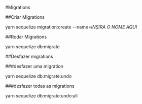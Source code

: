 #Migrations

##Criar Migrations

yarn sequelize migration:create --name=*INSIRA O NOME AQUI*

##Rodar Migrations

yarn sequelize db:migrate

##Desfazer migrations

###desfazer uma migration

yarn sequelize db:migrate:undo

###desfazer todas as migrations

yarn sequelize db:migrate:undo:all